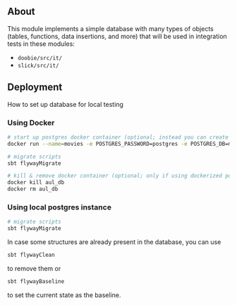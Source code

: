 ## About

This module implements a simple database with many types of objects (tables, functions, data insertions, and more)
that will be used in integration tests in these modules:
* `doobie/src/it/`
* `slick/src/it/`

## Deployment

How to set up database for local testing

### Using Docker

```zsh
# start up postgres docker container (optional; instead you can create movies on your local postgres instance)
docker run --name=movies -e POSTGRES_PASSWORD=postgres -e POSTGRES_DB=movies -p 5432:5432 -d postgres:16

# migrate scripts
sbt flywayMigrate

# kill & remove docker container (optional; only if using dockerized postgres instance)
docker kill aul_db
docker rm aul_db
```

### Using local postgres instance

```zsh
# migrate scripts
sbt flywayMigrate
```

In case some structures are already present in the database, you can use
```zsh
sbt flywayClean 
```
to remove them or
```zsh
sbt flywayBaseline 
```
to set the current state as the baseline.
